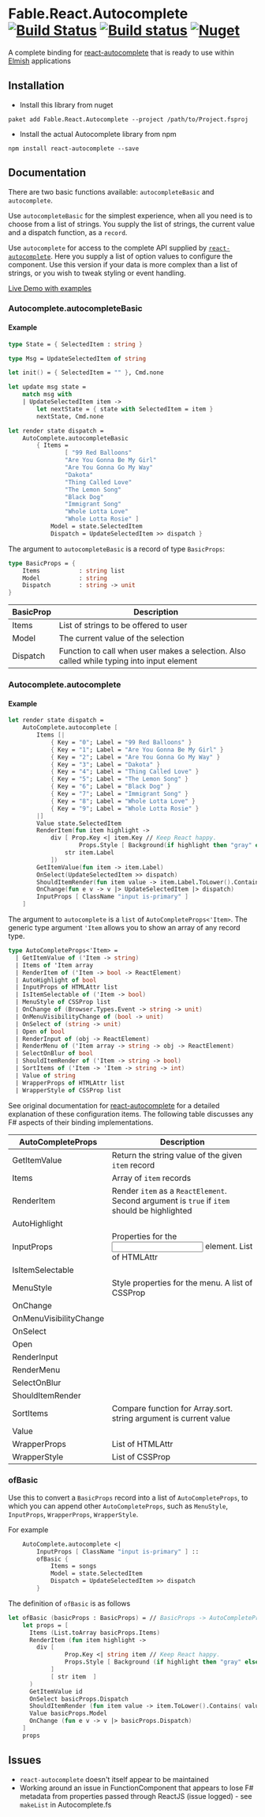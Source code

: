 # Fable.React.Autocomplete [![Build Status](https://travis-ci.org/DaveDawkins/Fable.React.Autocomplete.svg?branch=master)](https://travis-ci.org/DaveDawkins/Fable.React.Autocomplete) [![Build status](https://ci.appveyor.com/api/projects/status/9ihe9vmw3k37u72r?svg=true)](https://ci.appveyor.com/project/DaveDawkins/fable-react-autocomplete) [![Nuget](https://img.shields.io/nuget/v/Fable.React.Autocomplete.svg?maxAge=0&colorB=brightgreen)](https://www.nuget.org/packages/Fable.React.Autocomplete)

A complete binding for [react-autocomplete](https://github.com/reactjs/react-autocomplete) that is ready to use within [Elmish](https://github.com/fable-elmish/elmish) applications

## Installation
- Install this library from nuget
```
paket add Fable.React.Autocomplete --project /path/to/Project.fsproj
```
- Install the actual Autocomplete library from npm
```
npm install react-autocomplete --save
```

## Documentation

There are two basic functions available: `autocompleteBasic` and `autocomplete`.

Use `autocompleteBasic` for the simplest experience, when all you need is to choose from a list of strings. You supply the list of strings, the current value and a dispatch function, as a `record`.

Use `autocomplete` for access to the complete API supplied by [`react-autocomplete`](). Here you supply a list of option values to configure the component. Use this version if your data is more complex than a list of strings, or you wish to tweak styling or event handling.

[Live Demo with examples](https://davedawkins.github.io/Fable.React.Autocomplete/)

### Autocomplete.autocompleteBasic

#### Example

```fs
type State = { SelectedItem : string }

type Msg = UpdateSelectedItem of string 

let init() = { SelectedItem = "" }, Cmd.none

let update msg state = 
    match msg with 
    | UpdateSelectedItem item ->
        let nextState = { state with SelectedItem = item }
        nextState, Cmd.none

let render state dispatch = 
    AutoComplete.autocompleteBasic
        { Items =
                [ "99 Red Balloons"
                "Are You Gonna Be My Girl"
                "Are You Gonna Go My Way"
                "Dakota"
                "Thing Called Love"
                "The Lemon Song"
                "Black Dog"
                "Immigrant Song"
                "Whole Lotta Love"
                "Whole Lotta Rosie" ]
            Model = state.SelectedItem
            Dispatch = UpdateSelectedItem >> dispatch }

```

The argument to `autocompleteBasic` is a record of type `BasicProps`:

```fs
type BasicProps = {
    Items           : string list
    Model           : string
    Dispatch        : string -> unit
}
```

| BasicProp   | Description                                                                                |
| ----------- | ------------------------------------------------------------------------------------------ |
| Items       | List of strings to be offered to user                                                      |
| Model       | The current value of the selection                                                         |
| Dispatch    | Function to call when user makes a selection. Also called while typing into input element  |


### Autocomplete.autocomplete

#### Example
```fs
let render state dispatch = 
    AutoComplete.autocomplete [
        Items [|
            { Key = "0"; Label = "99 Red Balloons" }
            { Key = "1"; Label = "Are You Gonna Be My Girl" }
            { Key = "2"; Label = "Are You Gonna Go My Way" }
            { Key = "3"; Label = "Dakota" }
            { Key = "4"; Label = "Thing Called Love" }
            { Key = "5"; Label = "The Lemon Song" }
            { Key = "6"; Label = "Black Dog" }
            { Key = "7"; Label = "Immigrant Song" }
            { Key = "8"; Label = "Whole Lotta Love" }
            { Key = "9"; Label = "Whole Lotta Rosie" }
        |]
        Value state.SelectedItem
        RenderItem(fun item highlight ->
            div [ Prop.Key <| item.Key // Keep React happy.
                    Props.Style [ Background(if highlight then "gray" else "none") ] ] [
                str item.Label
            ])
        GetItemValue(fun item -> item.Label)
        OnSelect(UpdateSelectedItem >> dispatch)
        ShouldItemRender(fun item value -> item.Label.ToLower().Contains(value.ToLower()))
        OnChange(fun e v -> v |> UpdateSelectedItem |> dispatch)
        InputProps [ ClassName "input is-primary" ]
    ]
```

The argument to `autocomplete` is a `list` of `AutoCompleteProps<'Item>`. The generic type argument `'Item` allows you to show an array of any record type.

```fs
type AutoCompleteProps<'Item> = 
  | GetItemValue of ('Item -> string)
  | Items of 'Item array
  | RenderItem of ('Item -> bool -> ReactElement)
  | AutoHighlight of bool
  | InputProps of HTMLAttr list
  | IsItemSelectable of ('Item -> bool)
  | MenuStyle of CSSProp list
  | OnChange of (Browser.Types.Event -> string -> unit)
  | OnMenuVisibilityChange of (bool -> unit)
  | OnSelect of (string -> unit)
  | Open of bool
  | RenderInput of (obj -> ReactElement)
  | RenderMenu of ('Item array -> string -> obj -> ReactElement)
  | SelectOnBlur of bool
  | ShouldItemRender of ('Item -> string -> bool)
  | SortItems of ('Item -> 'Item -> string -> int)
  | Value of string
  | WrapperProps of HTMLAttr list
  | WrapperStyle of CSSProp list
```

See original documentation for [react-autocomplete](https://github.com/reactjs/react-autocomplete) for a detailed
explanation of these configuration items. The following table discusses any F# aspects of their binding implementations.

| AutoCompleteProps | Description                                                                                |
| ---------------- | ------------------------------------------------------------------------------------------ |
| GetItemValue | Return the string value of the given `item` record |
| Items | Array of `item` records |
| RenderItem | Render `item` as a `ReactElement`. Second argument is `true` if `item` should be highlighted |
| AutoHighlight |  |
| InputProps | Properties for the <input> element. List of HTMLAttr |
| IsItemSelectable | |
| MenuStyle | Style properties for the menu. A list of CSSProp |
| OnChange | |
| OnMenuVisibilityChange | |
| OnSelect | |
| Open | |
| RenderInput | |
| RenderMenu | |
| SelectOnBlur | |
| ShouldItemRender | |
| SortItems |  Compare function for Array.sort. string argument is current value |
| Value | |
| WrapperProps | List of HTMLAttr |
| WrapperStyle | List of CSSProp |

### ofBasic

Use this to convert a `BasicProps` record into a list of `AutoCompleteProps`, to which you can append other `AutoCompleteProps`, such as `MenuStyle`, `InputProps`, `WrapperProps`, `WrapperStyle`.

For example

```fs
    AutoComplete.autocomplete <|
        InputProps [ ClassName "input is-primary" ] ::
        ofBasic { 
            Items = songs
            Model = state.SelectedItem
            Dispatch = UpdateSelectedItem >> dispatch 
        }
```

The definition of `ofBasic` is as follows

```fs
let ofBasic (basicProps : BasicProps) = // BasicProps -> AutoCompleteProps<string>
    let props = [
      Items (List.toArray basicProps.Items)
      RenderItem (fun item highlight -> 
        div [
                Prop.Key <| string item // Keep React happy.
                Props.Style [ Background (if highlight then "gray" else "none") ] 
            ] 
            [ str item  ]
      )
      GetItemValue id
      OnSelect basicProps.Dispatch
      ShouldItemRender (fun item value -> item.ToLower().Contains( value.ToLower() ))
      Value basicProps.Model
      OnChange (fun e v -> v |> basicProps.Dispatch)
    ]
    props

```

## Issues
- `react-autocomplete` doesn't itself appear to be maintained
- Working around an issue in FunctionComponent that appears to lose F# metadata from properties
passed through ReactJS (issue logged) - see `makeList` in Autocomplete.fs
